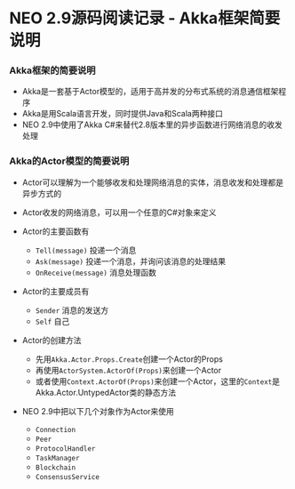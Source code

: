 # NEO 2.9源码阅读记录 - Akka框架简要说明
### Akka框架的简要说明
* Akka是一套基于Actor模型的，适用于高并发的分布式系统的消息通信框架程序
* Akka是用Scala语言开发，同时提供Java和Scala两种接口
* NEO 2.9中使用了Akka C#来替代2.8版本里的异步函数进行网络消息的收发处理

### Akka的Actor模型的简要说明
* Actor可以理解为一个能够收发和处理网络消息的实体，消息收发和处理都是异步方式的
* Actor收发的网络消息，可以用一个任意的C#对象来定义
* Actor的主要函数有
  * `Tell(message)` 投递一个消息
  * `Ask(message)` 投递一个消息，并询问该消息的处理结果
  * `OnReceive(message)` 消息处理函数
* Actor的主要成员有
  * `Sender` 消息的发送方
  * `Self` 自己
* Actor的创建方法
  * 先用`Akka.Actor.Props.Create`创建一个Actor的Props
  * 再使用`ActorSystem.ActorOf(Props)`来创建一个Actor
  * 或者使用`Context.ActorOf(Props)`来创建一个Actor，这里的`Context`是Akka.Actor.UntypedActor类的静态方法

* NEO 2.9中把以下几个对象作为Actor来使用
  * `Connection`
  * `Peer`
  * `ProtocolHandler`
  * `TaskManager`
  * `Blockchain`
  * `ConsensusService`